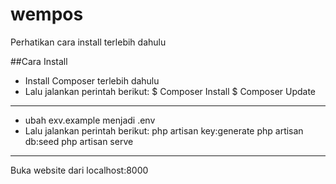 # wempos

Perhatikan cara install terlebih dahulu

##Cara Install

* Install Composer terlebih dahulu
* Lalu jalankan perintah berikut:
    $ Composer Install
    $ Composer Update

-----

* ubah exv.example menjadi .env
* Lalu jalankan perintah berikut:
    php artisan key:generate
    php artisan db:seed
    php artisan serve

-----

Buka website dari localhost:8000
